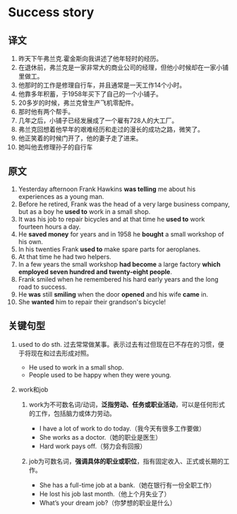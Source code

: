 # Success story

## 译文

1. 昨天下午弗兰克.霍金斯向我讲述了他年轻时的经历。  
2. 在退休前，弗兰克是一家非常大的商业公司的经理，但他小时候却在一家小铺里做工。  
3. 他那时的工作是修理自行车，并且通常是一天工作14个小时。  
4. 他靠多年积蓄，于1958年买下了自己的一个小铺子。  
5. 20多岁的时候，弗兰克曾生产飞机零配件。  
6. 那时他有两个帮手。  
7. 几年之后，小铺子已经发展成了一个雇有728人的大工厂。  
8. 弗兰克回想着他早年的艰难经历和走过的漫长的成功之路，微笑了。  
9. 他正笑着的时候门开了，他的妻子走了进来。  
10. 她叫他去修理孙子的自行车

## 原文

1. Yesterday afternoon Frank Hawkins **was telling** me about his experiences as a young man.
2. Before he retired, Frank was the head of a very large business company, but as a boy he **used to** work in a small shop.
3. It was his job to repair bicycles and at that time he **used to** work fourteen hours a day.
4. He **saved money** for years and in 1958 he **bought** a small workshop of his own.
5. In his twenties Frank **used to** make spare parts for aeroplanes.  
6. At that time he had two helpers.
7. In a few years the small workshop **had become** a large factory **which employed seven hundred and twenty-eight people**.
8. Frank smiled when he remembered his hard early years and the long road to success.
9. He **was** still **smiling** when the door **opened** and his wife **came** in.
10. She **wanted** him to repair their grandson's bicycle!

## 关键句型

1. used to do sth. 过去常常做某事。表示过去有过但现在已不存在的习惯，便于将现在和过去形成对照。

    - He used to work in a small shop.
    - People used to be happy when they were young.

2. work和job

    1. work为不可数名词/动词，**泛指劳动、任务或职业活动**，可以是任何形式的工作，包括脑力或体力劳动。
         - I have a lot of work to do today.（我今天有很多工作要做）
         - She works as a doctor.（她的职业是医生）
         - Hard work pays off.（努力会有回报）

    2. job为可数名词，**强调具体的职业或职位**，指有固定收入、正式或长期的工作。
        - She has a full-time job at a bank.（她在银行有一份全职工作）
        - He lost his job last month.（他上个月失业了）
        - What’s your dream job?（你梦想的职业是什么）
